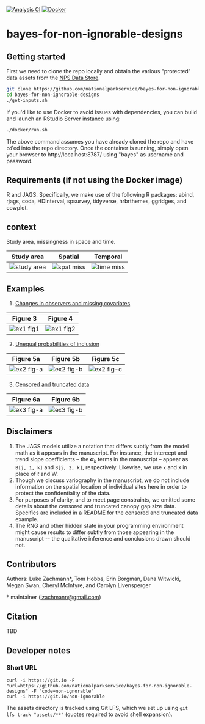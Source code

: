 [![Analysis CI](https://github.com/nationalparkservice/bayes-for-non-ignorable-designs/actions/workflows/main.yml/badge.svg)](https://github.com/nationalparkservice/bayes-for-non-ignorable-designs/actions/workflows/main.yml)
[![Docker](https://github.com/nationalparkservice/bayes-for-non-ignorable-designs/actions/workflows/docker.yml/badge.svg?branch=main)](https://github.com/nationalparkservice/bayes-for-non-ignorable-designs/actions/workflows/docker.yml)

# bayes-for-non-ignorable-designs

## Getting started
First we need to clone the repo locally and obtain the various "protected" data assets from the [NPS Data Store](https://doi.org/10.36967/code-2287025).
```sh
git clone https://github.com/nationalparkservice/bayes-for-non-ignorable-designs.git
cd bayes-for-non-ignorable-designs
./get-inputs.sh
```

If you'd like to use Docker to avoid issues with dependencies, you can build and launch an RStudio Server instance using:
```sh
./docker/run.sh
```
The above command assumes you have already cloned the repo and have `cd`'ed into the repo directory. Once the container is running, simply open your browser to http://localhost:8787/ using "bayes" as username and password.

## Requirements (if not using the Docker image)
R and JAGS. Specifically, we make use of the following R packages: abind, rjags,
coda, HDInterval, spsurvey, tidyverse, hrbrthemes, ggridges, and cowplot.

## context

Study area, missingness in space and time.

| Study area  | Spatial  | Temporal  |
|---|---|---|
| ![study area](assets/network-overview.jpg)  | ![spat miss](assets/site-layout.jpg)  | ![time miss](assets/ex-visit-schedule.jpg)  |

## Examples
1. [Changes in observers and missing covariates](example-1/)

| Figure 3  | Figure 4  |
|---|---|
| ![ex1 fig1](assets/example-1/example-1-fig1.jpg)  | ![ex1 fig2](assets/example-1/example-1-fig2.jpg)  |

2. [Unequal probabilities of inclusion](example-2/)

| Figure 5a  | Figure 5b  | Figure 5c  |
|---|---|---|
| ![ex2 fig-a](assets/example-2/example-2-fig-a.jpg)  | ![ex2 fig-b](assets/example-2/example-2-fig-b.jpg)  | ![ex2 fig-c](assets/example-2/example-2-fig-c.jpg)  |

3. [Censored and truncated data](example-3/)

| Figure 6a | Figure 6b |
|---|---|
| ![ex3 fig-a](assets/example-3/example-3-fig-a.jpg)  | ![ex3 fig-b](assets/example-3/example-3-fig-b.jpg)  |

## Disclaimers
1. The JAGS models utilize a notation that differs subtly from the model math as it appears in the manuscript. For instance, the intercept and trend slope coefficients &ndash; the $`\bm{\alpha}_k`$ terms in the manuscript &ndash; appear as `B[j, 1, k]` and `B[j, 2, k]`, respectively. Likewise, we use `x` and `X` in place of $`t`$ and $`\bm{\mathrm{W}}`$.
2. Though we discuss variography in the manuscript, we do not include information on the spatial location of individual sites here in order to protect the confidentiality of the data.
3. For purposes of clarity, and to meet page constraints, we omitted some details about the censored and truncated canopy gap size data. Specifics are included in a README for the censored and truncated data example.
4. The RNG and other hidden state in your programming environment might cause results to differ subtly from those appearing in the manuscript -- the qualitative inference and conclusions drawn should not.

## Contributors
Authors: Luke Zachmann*, Tom Hobbs, Erin Borgman, Dana Witwicki, Megan Swan, Cheryl McIntyre, and Carolyn Livensperger  

\* maintainer (lzachmann@gmail.com)

## Citation
TBD

## Developer notes

### Short URL
```
curl -i https://git.io -F "url=https://github.com/nationalparkservice/bayes-for-non-ignorable-designs" -F "code=non-ignorable"
curl -i https://git.io/non-ignorable
```

The assets directory is tracked using Git LFS, which we set up using `git lfs track "assets/**"` (quotes required to avoid shell expansion).
